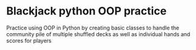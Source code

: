 # Blackjack python OOP practice
Practice using OOP in Python by creating basic classes to handle the community pile of multiple shuffled decks as well as individual hands and scores for players
